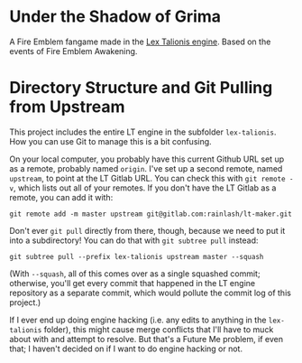 # Under the Shadow of Grima

A Fire Emblem fangame made in the [Lex Talionis engine](https://gitlab.com/rainlash/lt-maker). Based on the events of Fire Emblem Awakening.

# Directory Structure and Git Pulling from Upstream
This project includes the entire LT engine in the subfolder `lex-talionis`. How you can use Git to manage this is a bit confusing.

On your local computer, you probably have this current Github URL set up as a remote, probably named `origin`. I've set up a second remote, named `upstream`, to point at the LT Gitlab URL. You can check this with `git remote -v`, which lists out all of your remotes. If you don't have the LT Gitlab as a remote, you can add it with:

```
git remote add -m master upstream git@gitlab.com:rainlash/lt-maker.git
```

Don't ever `git pull` directly from there, though, because we need to put it into a subdirectory! You can do that with `git subtree pull` instead:

```
git subtree pull --prefix lex-talionis upstream master --squash
```

(With `--squash`, all of this comes over as a single squashed commit; otherwise, you'll get every commit that happened in the LT engine repository as a separate commit, which would pollute the commit log of this project.)

If I ever end up doing engine hacking (i.e. any edits to anything in the `lex-talionis` folder), this might cause merge conflicts that I'll have to muck about with and attempt to resolve. But that's a Future Me problem, if even that; I haven't decided on if I want to do engine hacking or not.
